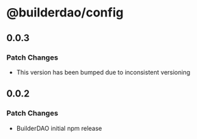 # @builderdao/config

## 0.0.3

### Patch Changes

- This version has been bumped due to inconsistent versioning

## 0.0.2

### Patch Changes

- BuilderDAO initial npm release
